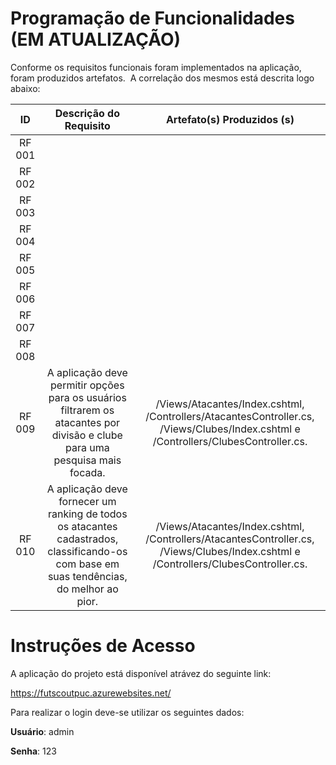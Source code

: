 # Programação de Funcionalidades (EM ATUALIZAÇÃO)

Conforme os requisitos funcionais foram implementados na aplicação, foram produzidos artefatos. 
A correlação dos mesmos está descrita logo abaixo:


| **ID** 	| **Descrição do Requisito** 	| **Artefato(s) Produzidos (s)** |
|:---:	|:---:	| :---:	|
| RF 001 |  |  |
|	RF 002 |  |  |
|	RF 003 |  |  |
|	RF 004 |  |  |
|	RF 005 |  |  |
|	RF 006 |  |  |
| RF 007 |  |  |
|	RF 008 |  |  |
|	RF 009 | A aplicação deve permitir opções para os usuários filtrarem os atacantes por divisão e clube para uma pesquisa mais focada. | /Views/Atacantes/Index.cshtml, /Controllers/AtacantesController.cs, /Views/Clubes/Index.cshtml e /Controllers/ClubesController.cs. |  
|	RF 010 | A aplicação deve fornecer um ranking de todos os atacantes cadastrados, classificando-os com base em suas tendências, do melhor ao pior. | /Views/Atacantes/Index.cshtml, /Controllers/AtacantesController.cs, /Views/Clubes/Index.cshtml e /Controllers/ClubesController.cs. | 

# Instruções de Acesso

A aplicação do projeto está disponível atrávez do seguinte link:

https://futscoutpuc.azurewebsites.net/

Para realizar o login deve-se utilizar os seguintes dados:

**Usuário**: admin



**Senha**: 123
